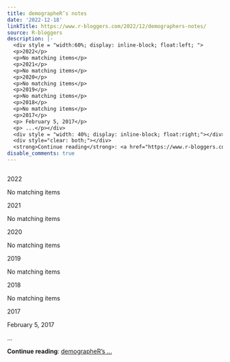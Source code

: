```yaml
---
title: demographeR’s notes
date: '2022-12-18'
linkTitle: https://www.r-bloggers.com/2022/12/demographers-notes/
source: R-bloggers
description: |-
  <div style = "width:60%; display: inline-block; float:left; ">
  <p>2022</p>
  <p>No matching items</p>
  <p>2021</p>
  <p>No matching items</p>
  <p>2020</p>
  <p>No matching items</p>
  <p>2019</p>
  <p>No matching items</p>
  <p>2018</p>
  <p>No matching items</p>
  <p>2017</p>
  <p> February 5, 2017</p>
  <p> ...</p></div>
  <div style = "width: 40%; display: inline-block; float:right;"></div>
  <div style="clear: both;"></div>
  <strong>Continue reading</strong>: <a href="https://www.r-bloggers.com/2022/12/demographers-notes/">demographeR’s ...
disable_comments: true
---
```

<div style = "width:60%; display: inline-block; float:left; ">
<p>2022</p>
<p>No matching items</p>
<p>2021</p>
<p>No matching items</p>
<p>2020</p>
<p>No matching items</p>
<p>2019</p>
<p>No matching items</p>
<p>2018</p>
<p>No matching items</p>
<p>2017</p>
<p> February 5, 2017</p>
<p> ...</p></div>
<div style = "width: 40%; display: inline-block; float:right;"></div>
<div style="clear: both;"></div>
<strong>Continue reading</strong>: <a href="https://www.r-bloggers.com/2022/12/demographers-notes/">demographeR’s ...